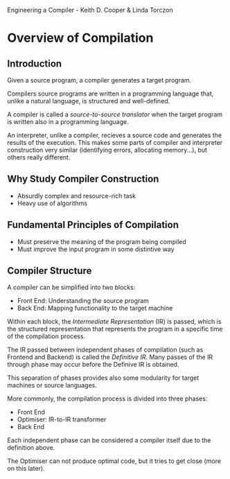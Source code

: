 Engineering a Compiler - Keith D. Cooper & Linda Torczon

# Overview of Compilation

## Introduction

Given a source program, a compiler generates a target program.

Compilers source programs are written in a programming language that, unlike a natural language, is structured and well-defined.

A compiler is called a *source-to-source translator* when the target program is written also in a programming language.

An interpreter, unlike a compiler, recieves a source code and generates the results of the execution. This makes some parts of compiler and interpreter construction very similar (identifying errors, allocating memory...), but others really different.

## Why Study Compiler Construction

- Absurdly complex and resource-rich task
- Heavy use of algorithms

## Fundamental Principles of Compilation

- Must preserve the meaning of the program being compiled
- Must improve the input program in some distintive way

## Compiler Structure

A compiler can be simplified into two blocks:

- Front End: Understanding the source program
- Back End: Mapping functionality to the target machine

Within each block, the *Intermediate Representation* (IR) is passed, which is the structured representation that represents the program in a specific time of the compilation process.

The IR passed between independent phases of compilation (such as Frontend and Backend) is called the *Definitive IR*. Many passes of the IR through phase may occur before the Definive IR is obtained.

This separation of phases provides also some modularity for target machines or source languages.

More commonly, the compilation process is divided into three phases:

- Front End
- Optimiser: IR-to-IR transformer
- Back End

Each independent phase can be considered a compiler itself due to the definition above.

The Optimiser can not produce optimal code, but it tries to get close (more on this later).

